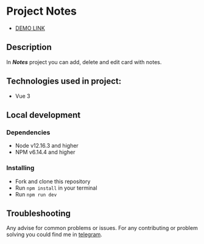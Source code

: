 # Project Notes

- [DEMO LINK](https://vonatlus.github.io/note-taking-app/)

## Description

In ***Notes*** project you can add, delete and edit card with notes. 

## Technologies used in project:

* Vue 3


## Local development

### Dependencies
* Node v12.16.3 and higher
* NPM v6.14.4 and higher

### Installing
* Fork and clone this repository
* Run `npm install` in your terminal
* Run `npm run dev`

## Troubleshooting

Any advise for common problems or issues.
For any contributing or problem solving you could find me in [telegram](https://t.me/Sultanov_Aleksandre).
